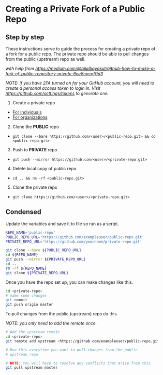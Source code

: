 # Creating a Private Fork of a Public Repo

## Step by step

These instructions serve to guide the process for creating a private repo of a
fork for a public repo. The private repo should be able to pull changes from the
public (upstream) repo as well.

_with help from https://medium.com/@bilalbayasut/github-how-to-make-a-fork-of-public-repository-private-6ee8cacaf9d3_

_NOTE: If you have 2FA turned on for your GitHub account, you will need to
create a personal access token to login in. Visit
https://github.com/settings/tokens to generate one._

1. Create a private repo

- [For individuals](https://github.com/new)
- [For organizations](https://github.com/organizations/<org-name>/repositories/new)

2. Clone the **PUBLIC** repo

- `git clone --bare https://github.com/<user>/<public-repo.git> && cd <public-repo.git>`

3. Push to **PRIVATE** repo

- `git push --mirror https://github.com/<user>/<private-repo.git>`

4. Delete local copy of public repo

- `cd .. && rm -rf <public-repo.git>`

5. Clone the private repo

- `git clone https://github.com/<user>/<private-repo.git>`

## Condensed

Update the variables and save it to file so run as a script.

```bash
REPO_NAME='public-repo'
PUBLIC_REPO_URL='https://github.com/exampleuser/public-repo.git'
PRIVATE_REPO_URL='https://github.com/yourname/private-repo.git'

git clone --bare ${PUBLIC_REPO_URL}
cd ${REPO_NAME}
git push --mirror ${PRIVATE_REPO_URL}
cd ..
rm -rf ${REPO_NAME}
git clone ${PRIVATE_REPO_URL}
```

Once you have the repo set up, you can make changes like this.

```bash
cd <private-repo>
# make some changes
git commit
git push origin master
```

To pull changes from the public (upstream) repo do this.

_NOTE: you only need to add the remote once._

```bash
# Add the upstream remote
cd <private-repo>
git remote add upstream <https://github.com/exampleuser/public-repo.git>
```

```bash
# Run this everytime you want to pull changes from the public
# upstream repo

# NOTE: You will have to resolve any conflicts that arise from this
git pull upstream master
```
